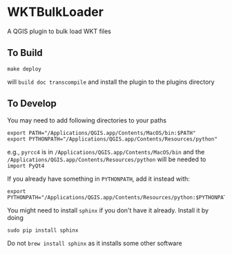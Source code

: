 # WKTBulkLoader
A QGIS plugin to bulk load WKT files

## To Build
```
make deploy
```
will `build doc transcompile` and install the plugin to the plugins directory

## To Develop
You may need to add following directories to your paths
```
export PATH="/Applications/QGIS.app/Contents/MacOS/bin:$PATH"
export PYTHONPATH="/Applications/QGIS.app/Contents/Resources/python"
```
e.g., `pyrcc4` is in `/Applications/QGIS.app/Contents/MacOS/bin`
and the `/Applications/QGIS.app/Contents/Resources/python` will be needed to `import PyQt4`

If you already have something in `PYTHONPATH`, add it instead with:
```
export PYTHONPATH="/Applications/QGIS.app/Contents/Resources/python:$PYTHONPATH”
```

You might need to install `sphinx` if you don't have it already. Install it by doing
```
sudo pip install sphinx
```
Do not `brew install sphinx` as it installs some other software
